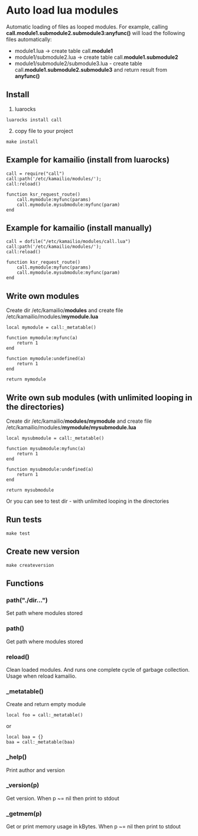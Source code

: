 # Auto load lua modules
Automatic loading of files as looped modules.
For example, calling **call.module1.submodule2.submodule3:anyfunc()** will load the following files automatically:
- module1.lua -> create table call.**module1**
- module1/submodule2.lua -> create table call.**module1.submodule2**
- module1/submodule2/submodule3.lua - create table call.**module1.submodule2.submodule3** and return result from **anyfunc()**

## Install
1. luarocks
```
luarocks install call
```
2. copy file to your project
```
make install
```

## Example for kamailio (install from luarocks)
```
call = require("call")
call:path('/etc/kamailio/modules/');
call:reload()

function ksr_request_route()
    call.mymodule:myfunc(params)
    call.mymodule.mysubmodule:myfunc(param)
end
```

## Example for kamailio (install manually)
```
call = dofile("/etc/kamailio/modules/call.lua")
call:path('/etc/kamailio/modules/');
call:reload()

function ksr_request_route()
    call.mymodule:myfunc(params)
    call.mymodule.mysubmodule:myfunc(param)
end
```

## Write own modules
Create dir /etc/kamailio/**modules** and create file /etc/kamailio/modules/**mymodule.lua**
```
local mymodule = call:_metatable()

function mymodule:myfunc(a)
    return 1
end

function mymodule:undefined(a)
    return 1
end

return mymodule
```

## Write own sub modules (with unlimited looping in the directories)
Create dir /etc/kamailio/**modules/mymodule** and create file /etc/kamailio/modules/**mymodule/mysubmodule.lua**
```
local mysubmodule = call:_metatable()

function mysubmodule:myfunc(a)
    return 1
end

function mysubmodule:undefined(a)
    return 1
end

return mysubmodule
```
Or you can see to test dir - with unlimited looping in the directories

## Run tests
```
make test
```

## Create new version
```
make createversion
```

## Functions
### path("./dir...")
Set path where modules stored

### path()
Get path where modules stored

### reload()
Clean loaded modules. And runs one complete cycle of garbage collection. 
Usage when reload kamailio.

### \_metatable()
Create and return empty module
```
local foo = call:_metatable()
```
or
```
local baa = {}
baa = call:_metatable(baa)
```

### \_help()
Print author and version

### \_version(p)
Get version. When p ~= nil then print to stdout

### \_getmem(p)
Get or print memory usage in kBytes. When p ~= nil then print to stdout
